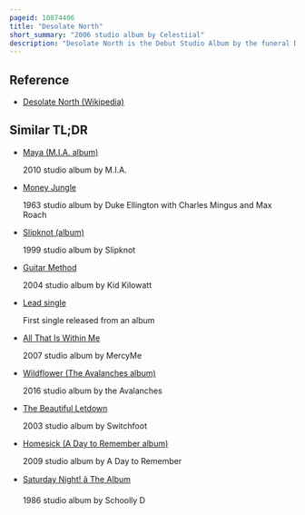 ```yaml
---
pageid: 10874406
title: "Desolate North"
short_summary: "2006 studio album by Celestiial"
description: "Desolate North is the Debut Studio Album by the funeral Doom Metal Band Celestiial, first released by Bindrune Recordings on June 6, 2006. It comprises five Tracks from Celestiial's Demo Ashen combined with three other Tracks recorded separately. It was written, performed and recorded entirely by Tanner Anderson, the Member of Celestiial, and was never written to be an Album or to be performed. The Bindrune Cd Release is out-of-print, but Desolate North is still available digitally and in Lp-Format, the latter having been released by Music Distributor Handmade Birds in 2011."
---
```


## Reference

- [Desolate North (Wikipedia)](https://en.wikipedia.org/?curid=10874406)

## Similar TL;DR

- [Maya (M.I.A. album)](/tldr/en/maya-mia-album)

  2010 studio album by M.I.A.

- [Money Jungle](/tldr/en/money-jungle)

  1963 studio album by Duke Ellington with Charles Mingus and Max Roach

- [Slipknot (album)](/tldr/en/slipknot-album)

  1999 studio album by Slipknot

- [Guitar Method](/tldr/en/guitar-method)

  2004 studio album by Kid Kilowatt

- [Lead single](/tldr/en/lead-single)

  First single released from an album

- [All That Is Within Me](/tldr/en/all-that-is-within-me)

  2007 studio album by MercyMe

- [Wildflower (The Avalanches album)](/tldr/en/wildflower-the-avalanches-album)

  2016 studio album by the Avalanches

- [The Beautiful Letdown](/tldr/en/the-beautiful-letdown)

  2003 studio album by Switchfoot

- [Homesick (A Day to Remember album)](/tldr/en/homesick-a-day-to-remember-album)

  2009 studio album by A Day to Remember

- [Saturday Night! â The Album](/tldr/en/saturday-night-the-album)

  1986 studio album by Schoolly D
